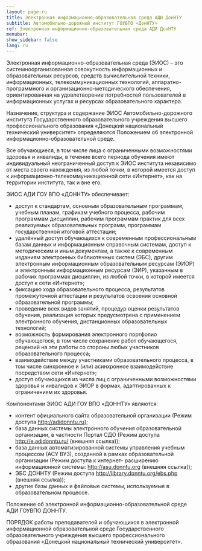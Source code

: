 ```yaml
---
layout: page-ru
title: Электронная информационно-образовательная среда АДИ ДонНТУ
subtitle: Автомобильно-дорожный институт ГОУВПО «ДонНТУ»
ref: Электронная информационно-образовательная среда АДИ ДонНТУ
menubar: 
show_sidebar: false
lang: ru
---
```

Электронная информационно-образовательная среда (ЭИОС) – это системноорганизованная совокупность информационных и образовательных ресурсов, средств вычислительной техники, информационных, телекоммуникационных технологий, аппаратно-программного и организационно-методического обеспечения, ориентированная на удовлетворение потребностей пользователей в информационных услугах и ресурсах образовательного характера.

Назначение, структура и содержание ЭИОС Автомобильно-дорожного института Государственного образовательного учреждения высшего профессионального образования «Донецкий национальный технический университет» определяются Положением об электронной информационно-образовательной среде.

Все обучающиеся, в том числе лица с ограниченными возможностями здоровья и инвалиды, в течение всего периода обучения имеют индивидуальный неограниченный доступ к ЭИОС института независимо от места своего нахождения, из любой точки, в которой имеется доступ к информационно-телекоммуникационной сети «Интернет», как на территории института, так и вне его.

ЭИОС АДИ ГОУ ВПО «ДОННТУ» обеспечивает:
- доступ к стандартам, основным образовательным программам, учебным планам, графикам учебного процесса, рабочим программам дисциплин, рабочим программам практик для всех реализуемых образовательных программ, программам государственной итоговой аттестации;
- удалённый доступ обучающихся к современным профессиональным базам данных и информационным справочным системам, доступ к методическим и иным документам, а также к современным изданиям электронных библиотечных систем (ЭБС), другим электронным информационным образовательным ресурсам (ЭИОР) и электронным информационным ресурсам (ЭИР), указанным в рабочих программах дисциплин, из любой точки, в которой имеется доступ к сети «Интернет»;
- фиксацию хода образовательного процесса, результатов промежуточной аттестации и результатов освоения основной образовательной программы;
- проведение всех видов занятий, процедур оценки результатов обучения, реализация которых предусмотрена с применением электронного обучения, дистанционных образовательных технологий;
- возможность формирования электронного портфолио обучающегося, в том числе сохранение работ обучающегося, рецензий на эти работы со стороны любых участников образовательного процесса;
- взаимодействие между участниками образовательного процесса, в том числе синхронное и (или) асинхронное взаимодействие посредством сети «Интернет»;
- доступ обучающихся из числа лиц с ограниченными возможностями здоровья и инвалидов к ЭИОР в формах, адаптированных к ограничениям их здоровья.

Компонентами ЭИОС АДИ ГОУ ВПО «ДОННТУ» являются:
- контент официального сайта образовательной организации (Режим доступа http://adidonntu.ru);
- база данных системы электронного обучения образовательной организации, в частности Портал СДО (Режим доступа http://e.adidonntu.ru/ (внешняя ссылка));
- база данных автоматизированной системы управления учебным процессом (АСУ ВУЗ), созданной в рамках образовательной организации (Режим доступа к интернет- расширению информационной системы: http://asu.donntu.org (внешняя ссылка));
- ЭБС ДОННТУ (Режим доступа http://library.donntu.org/ebs.php (внешняя ссылка));
- другие базы данных и файловые системы, используемые в образовательном процессе.

Положение об электронной информационно-образовательной среде АДИ ГОУВПО ДОННТУ.

ПОРЯДОК работы преподавателей и обучающихся в электронной информационной образовательной среде Государственного образовательного учреждения высшего профессионального образования «Донецкий национальный технический университет».